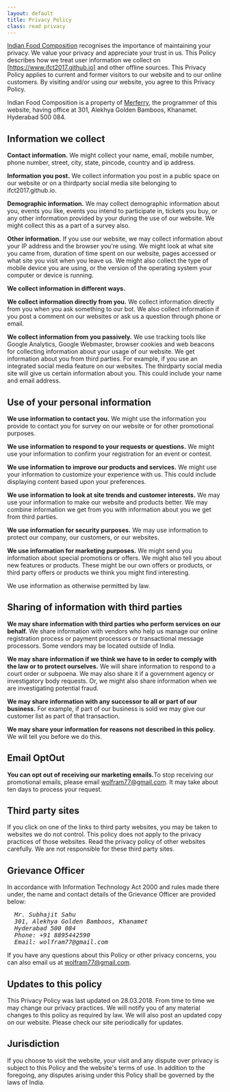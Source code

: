 ```yaml
---
layout: default
title: Privacy Policy
class: read privacy
---
```


[Indian Food Composition] recognises the importance of maintaining your privacy. We value your
privacy and appreciate your trust in us. This Policy describes how we treat user
information we collect on [https://www.ifct2017.github.io] and other offline sources. This
Privacy Policy applies to current and former visitors to our website and to our online
customers. By visiting and/or using our website, you agree to this Privacy Policy.

Indian Food Composition is a property of [Merferry], the programmer of this website,
having office at 301, Alekhya Golden Bamboos, Khanamet. Hyderabad 500 084.

[Indian Food Composition]: https://ifct2017.github.io
[https://www.ifct2017.github.io]: https://www.ifct2017.github.io
[Merferry]: https://merferry.github.io



## Information we collect

**Contact information.** We might collect your name, email, mobile number,
phone number, street, city, state, pincode, country and ip address.

**Information you post.** ​We collect information you post in a public space
on our website or on a third­party social media site belonging to ifct2017.github.io.

**Demographic information.** ​We may collect demographic information about you,
events you like, events you intend to participate in, tickets you buy, or any other
information provided by your during the use of our website. We might collect this as a
part of a survey also.

**Other information.** ​If you use our website, we may collect information about
your IP address and the browser you're using. We might look at what site you came from,
duration of time spent on our website, pages accessed or what site you visit when you leave
us. We might also collect the type of mobile device you are using, or the version of the
operating system your computer or device is running.


**We collect information in different ways.**

**We collect information directly from you.** ​We collect information directly
from you when you ask something to our bot. We also collect information if you post a comment
on our websites or ask us a question through phone or email.

**We collect information from you passively.**​ We use tracking tools like Google
Analytics, Google Webmaster, browser cookies and web beacons for collecting information about
your usage of our website. We get information about you from third parties.​ For example, if
you use an integrated social media feature on our websites. The third­party social media site
will give us certain information about you. This could include your name and email address.



## Use of your personal information

**We use information to contact you.** ​We might use the information you provide
to contact you for survey on our website or for other promotional purposes.

**We use information to respond to your requests or questions.** ​We might use
your information to confirm your registration for an event or contest.

**We use information to improve our products and services.** ​We might use your
information to customize your experience with us. This could include displaying content based
upon your preferences.

**We use information to look at site trends and customer interests.** ​We may use
your information to make our website and products better. We may combine information we get
from you with information about you we get from third parties.

**We use information for security purposes.**​ We may use information to protect
our company, our customers, or our websites.

**We use information for marketing purposes.** ​We might send you information
about special promotions or offers. We might also tell you about new features or products.
These might be our own offers or products, or third­ party offers or products we think you
might find interesting.

We use information as otherwise permitted by law.



## Sharing of information with third­ parties

**We may share information with third parties who perform services on our behalf.**
​We share information with vendors who help us manage our online registration process or payment
processors or transactional message processors. Some vendors may be located outside of India.

**We may share information if we think we have to in order to comply with the law or to**
**protect ourselves.** We will share information to respond to a court order or subpoena.
We may also share it if a government agency or investigatory body requests. Or, we might also
share information when we are investigating potential fraud.

**We may share information with any successor to all or part of our business.​**
For example, if part of our business is sold we may give our customer list as part of that
transaction.

**We may share your information for reasons not described in this policy.**​ We will
tell you before we do this.



## Email Opt­Out

**You can opt out of receiving our marketing emails.** ​To stop receiving our
promotional emails, please email wolfram77@gmail.com. It may take about ten days to
process your request.



## Third party sites

If you click on one of the links to third party websites, you may be taken to websites we do
not control. This policy does not apply to the privacy practices of those websites. Read the
privacy policy of other websites carefully. We are not responsible for these third party sites.



## Grievance Officer

In accordance with Information Technology Act 2000 and rules made there under, the name and
contact details of the Grievance Officer are provided below:

<address>
<pre>
  Mr. Subhajit Sahu
  301, Alekhya Golden Bamboos, Khanamet
  Hyderabad­ 500 084
  Phone: +91 8895442590
  Email: wolfram77@gmail.com
</pre>
</address>

If you have any questions about this Policy or other privacy concerns, you can also email us at
wolfram77@gmail.com.



## Updates to this policy

This Privacy Policy was last updated on 28.03.2018. From time to time we may change our privacy
practices. We will notify you of any material changes to this policy as required by law. We will
also post an updated copy on our website. Please check our site periodically for updates.



## Jurisdiction

If you choose to visit the website, your visit and any dispute over privacy is subject to this
Policy and the website's terms of use. In addition to the foregoing, any disputes arising under
this Policy shall be governed by the laws of India.
